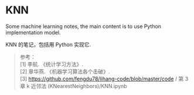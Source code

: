 # KNN
Some machine learning notes, the main content is to use Python implementation model.

KNN 的笔记，包括用 Python 实现它.

>参考：  
>[1] 李航. 《统计学习方法》.   
>[2] 章华燕. 《机器学习算法各个击破》.   
>[3] https://github.com/fengdu78/lihang-code/blob/master/code / 第 3 章 k 近邻法 (KNearestNeighbors)/KNN.ipynb
